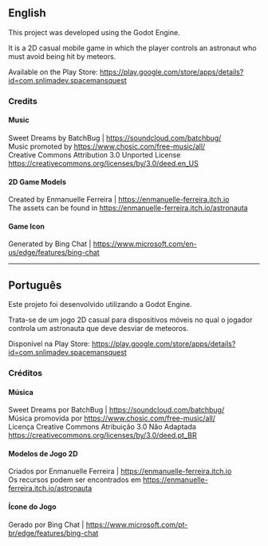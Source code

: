 <h2>English</h2>

This project was developed using the Godot Engine.

It is a 2D casual mobile game in which the player controls an astronaut who must avoid being hit by meteors.

Available on the Play Store: https://play.google.com/store/apps/details?id=com.snlimadev.spacemansquest

<h3>Credits</h3>

<h4>Music</h4>

Sweet Dreams by BatchBug | https://soundcloud.com/batchbug/
<br/>
Music promoted by https://www.chosic.com/free-music/all/
<br/>
Creative Commons Attribution 3.0 Unported License
<br/>
https://creativecommons.org/licenses/by/3.0/deed.en_US

<h4>2D Game Models</h4>

Created by Enmanuelle Ferreira | https://enmanuelle-ferreira.itch.io
<br/>
The assets can be found in https://enmanuelle-ferreira.itch.io/astronauta

<h4>Game Icon</h4>

Generated by Bing Chat | https://www.microsoft.com/en-us/edge/features/bing-chat

<hr/>

<h2>Português</h2>

Este projeto foi desenvolvido utilizando a Godot Engine.

Trata-se de um jogo 2D casual para dispositivos móveis no qual o jogador controla um astronauta que deve desviar de meteoros.

Disponível na Play Store: https://play.google.com/store/apps/details?id=com.snlimadev.spacemansquest

<h3>Créditos</h3>

<h4>Música</h4>

Sweet Dreams por BatchBug | https://soundcloud.com/batchbug/
<br/>
Música promovida por https://www.chosic.com/free-music/all/
<br/>
Licença Creative Commons Atribuição 3.0 Não Adaptada
<br/>
https://creativecommons.org/licenses/by/3.0/deed.pt_BR

<h4>Modelos de Jogo 2D</h4>

Criados por Enmanuelle Ferreira | https://enmanuelle-ferreira.itch.io
<br/>
Os recursos podem ser encontrados em https://enmanuelle-ferreira.itch.io/astronauta

<h4>Ícone do Jogo</h4>

Gerado por Bing Chat | https://www.microsoft.com/pt-br/edge/features/bing-chat
